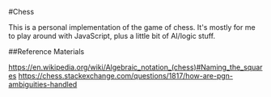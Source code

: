 #Chess

This is a personal implementation of the game of chess. It's mostly for me to play around with JavaScript, plus a little bit of AI/logic stuff.

##Reference Materials

https://en.wikipedia.org/wiki/Algebraic_notation_(chess)#Naming_the_squares
https://chess.stackexchange.com/questions/1817/how-are-pgn-ambiguities-handled